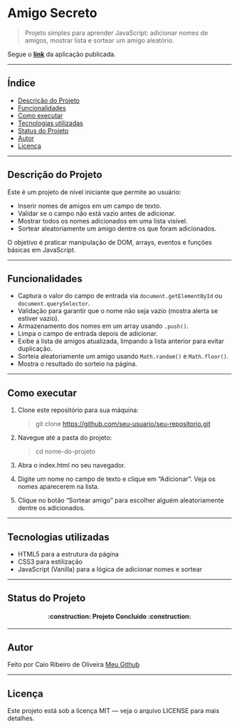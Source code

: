 # Amigo Secreto

> Projeto simples para aprender JavaScript: adicionar nomes de amigos, mostrar lista e sortear um amigo aleatório.

Segue o [**link**](https://caietec137.github.io/Desafio-Amigo-Secreto-Alura-One/) da aplicação publicada.

---

## Índice

- [Descrição do Projeto](#descrição-do-projeto)  
- [Funcionalidades](#funcionalidades)  
- [Como executar](#como-executar)  
- [Tecnologias utilizadas](#tecnologias-utilizadas)  
- [Status do Projeto](#status-do-projeto)  
- [Autor](#autor)  
- [Licença](#licença)  

---

## Descrição do Projeto

Este é um projeto de nível iniciante que permite ao usuário:

- Inserir nomes de amigos em um campo de texto.  
- Validar se o campo não está vazio antes de adicionar.  
- Mostrar todos os nomes adicionados em uma lista visível.  
- Sortear aleatoriamente um amigo dentre os que foram adicionados.  

O objetivo é praticar manipulação de DOM, arrays, eventos e funções básicas em JavaScript.

---

## Funcionalidades

- Captura o valor do campo de entrada via `document.getElementById` ou `document.querySelector`.  
- Validação para garantir que o nome não seja vazio (mostra alerta se estiver vazio).  
- Armazenamento dos nomes em um array usando `.push()`.  
- Limpa o campo de entrada depois de adicionar.  
- Exibe a lista de amigos atualizada, limpando a lista anterior para evitar duplicação.  
- Sorteia aleatoriamente um amigo usando `Math.random()` e `Math.floor()`.  
- Mostra o resultado do sorteio na página.

---

## Como executar

1. Clone este repositório para sua máquina:

   > git clone https://github.com/seu-usuario/seu-repositorio.git

2. Navegue até a pasta do projeto:

    > cd nome-do-projeto

3. Abra o index.html no seu navegador.

4. Digite um nome no campo de texto e clique em “Adicionar”. Veja os nomes aparecerem na lista.

5. Clique no botão “Sortear amigo” para escolher alguém aleatoriamente dentre os adicionados.

---

## Tecnologias utilizadas

- HTML5 para a estrutura da página
- CSS3 para estilização
- JavaScript (Vanilla) para a lógica de adicionar nomes e sortear

---

## Status do Projeto

<h4 align="center"> 
	:construction:  Projeto Concluído  :construction:
</h4>

---

## Autor

Feito por Caio Ribeiro de Oliveira
[Meu Github](https://github.com/caieteC137)

---

## Licença

Este projeto está sob a licença MIT — veja o arquivo LICENSE para mais detalhes.
